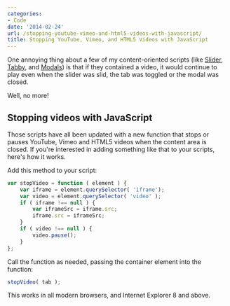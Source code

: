 ```yaml
---
categories:
- Code
date: '2014-02-24'
url: /stopping-youtube-vimeo-and-html5-videos-with-javascript/
title: Stopping YouTube, Vimeo, and HTML5 Videos with JavaScript
---
```


One annoying thing about a few of my content-oriented scripts (like <a href="http://cferdinandi.github.io/slider/">Slider</a>, <a href="http://cferdinandi.github.io/tabby/">Tabby</a>, and <a href="http://cferdinandi.github.io/modals/">Modals</a>) is that if they contained a video, it would continue to play even when the slider was slid, the tab was toggled or the modal was closed.

Well, no more!

## Stopping videos with JavaScript

Those scripts have all been updated with a new function that stops or pauses YouTube, Vimeo and HTML5 videos when the content area is closed. If you're interested in adding something like that to your scripts, here's how it works.

Add this method to your script:

```js
var stopVideo = function ( element ) {
    var iframe = element.querySelector( 'iframe');
    var video = element.querySelector( 'video' );
    if ( iframe !== null ) {
        var iframeSrc = iframe.src;
        iframe.src = iframeSrc;
    }
    if ( video !== null ) {
        video.pause();
    }
};
```

Call the function as needed, passing the container element into the function:

```js
stopVideo( tab );
```

This works in all modern browsers, and Internet Explorer 8 and above.